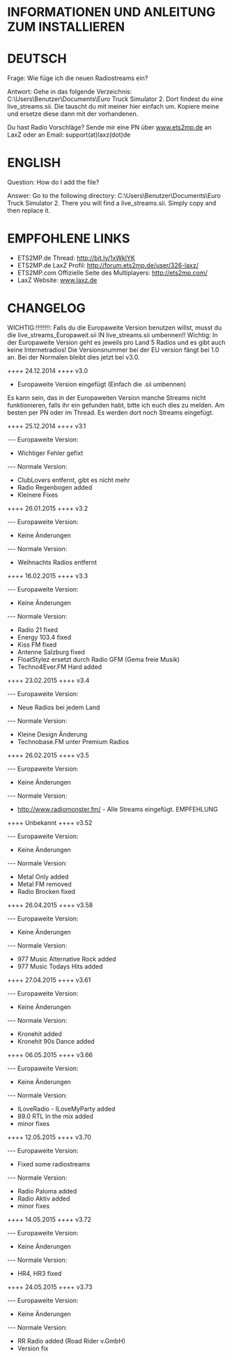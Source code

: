 INFORMATIONEN UND ANLEITUNG ZUM INSTALLIEREN
=============


DEUTSCH
==============

Frage: Wie füge ich die neuen Radiostreams ein?

Antwort: Gehe in das folgende Verzeichnis: C:\Users\Benutzer\Documents\Euro Truck Simulator 2.
Dort findest du eine live_streams.sii. Die tauscht du mit meiner hier einfach um. Kopiere meine und ersetze diese dann mit der vorhandenen.

Du hast Radio Vorschläge? Sende mir eine PN über www.ets2mp.de an LaxZ oder an Email: support(at)laxz(dot)de



ENGLISH
=====

Question: How do I add the file?

Answer: Go to the following directory: C:\Users\Benutzer\Documents\Euro Truck Simulator 2.
There you will find a live_streams.sii. Simply copy and then replace it.



EMPFOHLENE LINKS
======

- ETS2MP.de Thread: http://bit.ly/1xWklYK
- ETS2MP.de LaxZ Profil: http://forum.ets2mp.de/user/326-laxz/
- ETS2MP.com Offizielle Seite des Multiplayers: http://ets2mp.com/
- LaxZ Website: www.laxz.de


CHANGELOG
===

WICHTIG:!!!!!!!!: Falls du die Europaweite Version benutzen willst, musst du die live_streams_Europaweit.sii IN live_streams.sii umbennen!!
Wichtig: In der Europaweite Version geht es jeweils pro Land 5 Radios und es gibt auch keine Internetradios!
Die Versionsnummer bei der EU version fängt bei 1.0 an. Bei der Normalen bleibt dies jetzt bei v3.0.


++++ 24.12.2014 ++++ v3.0

- Europaweite Version eingefügt (Einfach die .sii umbennen)

Es kann sein, das in der Europaweiten Version manche Streams nicht funktionieren, falls ihr ein
gefunden habt, bitte ich euch dies zu melden. Am besten per PN oder im Thread. Es werden dort noch Streams eingefügt.


++++ 25.12.2014 ++++ v3.1

--- Europaweite Version:
- Wichtiger Fehler gefixt

--- Normale Version:
- ClubLovers entfernt, gibt es nicht mehr
- Radio Regenbogen added
- Kleinere Fixes


++++ 26.01.2015 ++++ v3.2

--- Europaweite Version:
- Keine Änderungen

--- Normale Version:
- Weihnachts Radios entfernt


++++ 16.02.2015 ++++ v3.3

--- Europaweite Version:
- Keine Änderungen

--- Normale Version:
- Radio 21 fixed
- Energy 103.4 fixed
- Kiss FM fixed
- Antenne Salzburg fixed
- FloatStylez ersetzt durch Radio GFM (Gema freie Musik)
- Techno4Ever.FM Hard added


++++ 23.02.2015 ++++ v3.4

--- Europaweite Version:
- Neue Radios bei jedem Land

--- Normale Version:
- Kleine Design Änderung
- Technobase.FM unter Premium Radios


++++ 26.02.2015 ++++ v3.5

--- Europaweite Version:
- Keine Änderungen

--- Normale Version:
- http://www.radiomonster.fm/ - Alle Streams eingefügt. EMPFEHLUNG


++++ Unbekannt ++++ v3.52

--- Europaweite Version:
- Keine Änderungen

--- Normale Version:
- Metal Only added
- Metal FM removed
- Radio Brocken fixed


++++ 26.04.2015 ++++ v3.58

--- Europaweite Version:
- Keine Änderungen

--- Normale Version:
- 977 Music Alternative Rock added
- 977 Music Todays Hits added


++++ 27.04.2015 ++++ v3.61

--- Europaweite Version:
- Keine Änderungen

--- Normale Version:
- Kronehit added
- Kronehit 90s Dance added


++++ 06.05.2015 ++++ v3.66

--- Europaweite Version:
- Keine Änderungen

--- Normale Version:
- ILoveRadio - ILoveMyParty added
- 89.0 RTL In the mix added
- minor fixes


++++ 12.05.2015 ++++ v3.70

--- Europaweite Version:
- Fixed some radiostreams

--- Normale Version:
- Radio Paloma added
- Radio Aktiv added
- minor fixes


++++ 14.05.2015 ++++ v3.72

--- Europaweite Version:
- Keine Änderungen

--- Normale Version:
- HR4, HR3 fixed


++++ 24.05.2015 ++++ v3.73

--- Europaweite Version:
- Keine Änderungen

--- Normale Version:
- RR Radio added (Road Rider v.GmbH)
- Version fix

